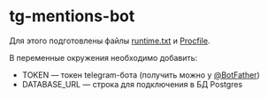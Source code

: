 # tg-mentions-bot



Для этого подготовлены файлы [runtime.txt](runtime.txt) и [Procfile](Procfile).

В переменные окружения необходимо добавить:
- TOKEN — токен telegram-бота (получить можно у [@BotFather](https://t.me/BotFather))
- DATABASE_URL — строка для подключения в БД Postgres
